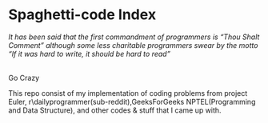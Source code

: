 # Spaghetti-code Index
<p><i>It has been said that the first commandment of programmers is “Thou Shalt Comment” although
some less charitable programmers swear by the motto “If it was hard to write, it should be hard to read”</i></p><br/>
Go Crazy<br/>
<p>This repo consist of my implementation of coding problems from project Euler, r\dailyprogrammer(sub-reddit),GeeksForGeeks NPTEL(Programming and Data Structure), and other codes & stuff that I came up with.</p>

